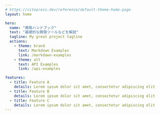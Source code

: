 ```yaml
---
# https://vitepress.dev/reference/default-theme-home-page
layout: home

hero:
  name: "開発ハンドブック"
  text: "基礎的な開発ツールなどを解説"
  tagline: My great project tagline
  actions:
    - theme: brand
      text: Markdown Examples
      link: /markdown-examples
    - theme: alt
      text: API Examples
      link: /api-examples

features:
  - title: Feature A
    details: Lorem ipsum dolor sit amet, consectetur adipiscing elit
  - title: Feature B
    details: Lorem ipsum dolor sit amet, consectetur adipiscing elit
  - title: Feature C
    details: Lorem ipsum dolor sit amet, consectetur adipiscing elit
---
```


